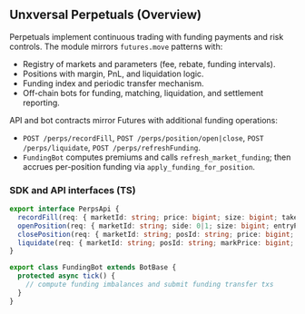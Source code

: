 ## Unxversal Perpetuals (Overview)

Perpetuals implement continuous trading with funding payments and risk controls. The module mirrors `futures.move` patterns with:

- Registry of markets and parameters (fee, rebate, funding intervals).
- Positions with margin, PnL, and liquidation logic.
- Funding index and periodic transfer mechanism.
- Off-chain bots for funding, matching, liquidation, and settlement reporting.

API and bot contracts mirror Futures with additional funding operations:
- `POST /perps/recordFill`, `POST /perps/position/open|close`, `POST /perps/liquidate`, `POST /perps/refreshFunding`.
- `FundingBot` computes premiums and calls `refresh_market_funding`; then accrues per-position funding via `apply_funding_for_position`.

### SDK and API interfaces (TS)
```ts
export interface PerpsApi {
  recordFill(req: { marketId: string; price: bigint; size: bigint; takerIsBuyer: boolean; maker: string; feeCoin: string; }): Promise<TxBuildResult>;
  openPosition(req: { marketId: string; side: 0|1; size: bigint; entryPrice: bigint; marginCoin: string; }): Promise<TxBuildResult>;
  closePosition(req: { marketId: string; posId: string; price: bigint; qty: bigint; }): Promise<TxBuildResult>;
  liquidate(req: { marketId: string; posId: string; markPrice: bigint; }): Promise<TxBuildResult>;
}

export class FundingBot extends BotBase {
  protected async tick() {
    // compute funding imbalances and submit funding transfer txs
  }
}
```

